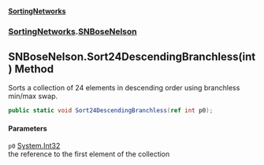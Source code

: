 #### [SortingNetworks](./index.md 'index')
### [SortingNetworks](./SortingNetworks.md 'SortingNetworks').[SNBoseNelson](./SortingNetworks-SNBoseNelson.md 'SortingNetworks.SNBoseNelson')
## SNBoseNelson.Sort24DescendingBranchless(int) Method
Sorts a collection of 24 elements in descending order using branchless min/max swap.  
```csharp
public static void Sort24DescendingBranchless(ref int p0);
```
#### Parameters
<a name='SortingNetworks-SNBoseNelson-Sort24DescendingBranchless(int)-p0'></a>
`p0` [System.Int32](https://docs.microsoft.com/en-us/dotnet/api/System.Int32 'System.Int32')  
the reference to the first element of the collection  
  
